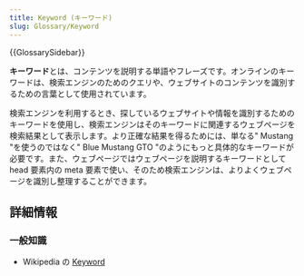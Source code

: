 ```yaml
---
title: Keyword (キーワード)
slug: Glossary/Keyword
---
```


{{GlossarySidebar}}

**キーワード**とは、コンテンツを説明する単語やフレーズです。オンラインのキーワードは、検索エンジンのためのクエリや、ウェブサイトのコンテンツを識別するための言葉として使用されています。

検索エンジンを利用するとき、探しているウェブサイトや情報を識別するためのキーワードを使用し、検索エンジンはそのキーワードに関連するウェブページを検索結果として表示します。より正確な結果を得るためには、単なる" Mustang "を使うのではなく" Blue Mustang GTO "のようにもっと具体的なキーワードが必要です。また、ウェブページではウェブページを説明するキーワードとして head 要素内の meta 要素で使い、そのため検索エンジンは、よりよくウェブページを識別し整理することができます。

## 詳細情報

### 一般知識

- Wikipedia の [Keyword](https://en.wikipedia.org/wiki/Keyword_research)
